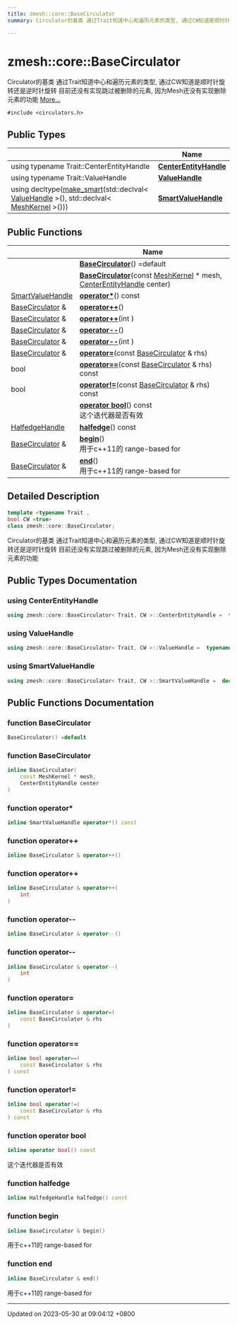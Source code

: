 ```yaml
---
title: zmesh::core::BaseCirculator
summary: Circulator的基类 通过Trait知道中心和遍历元素的类型, 通过CW知道是顺时针旋转还是逆时针旋转 目前还没有实现跳过被删除的元素, 因为Mesh还没有实现删除元素的功能 

---
```


# zmesh::core::BaseCirculator



Circulator的基类 通过Trait知道中心和遍历元素的类型, 通过CW知道是顺时针旋转还是逆时针旋转 目前还没有实现跳过被删除的元素, 因为Mesh还没有实现删除元素的功能  [More...](#detailed-description)


`#include <circulators.h>`

## Public Types

|                | Name           |
| -------------- | -------------- |
| using typename Trait::CenterEntityHandle | **[CenterEntityHandle](Classes/classzmesh_1_1core_1_1_base_circulator.md#using-centerentityhandle)**  |
| using typename Trait::ValueHandle | **[ValueHandle](Classes/classzmesh_1_1core_1_1_base_circulator.md#using-valuehandle)**  |
| using decltype([make_smart](Namespaces/namespacezmesh_1_1core.md#function-make-smart)(std::declval< [ValueHandle](Classes/classzmesh_1_1core_1_1_base_circulator.md#using-valuehandle) >(), std::declval< [MeshKernel](Classes/classzmesh_1_1core_1_1_mesh_kernel.md) >())) | **[SmartValueHandle](Classes/classzmesh_1_1core_1_1_base_circulator.md#using-smartvaluehandle)**  |

## Public Functions

|                | Name           |
| -------------- | -------------- |
| | **[BaseCirculator](Classes/classzmesh_1_1core_1_1_base_circulator.md#function-basecirculator)**() =default |
| | **[BaseCirculator](Classes/classzmesh_1_1core_1_1_base_circulator.md#function-basecirculator)**(const [MeshKernel](Classes/classzmesh_1_1core_1_1_mesh_kernel.md) * mesh, [CenterEntityHandle](Classes/classzmesh_1_1core_1_1_base_circulator.md#using-centerentityhandle) center) |
| [SmartValueHandle](Classes/classzmesh_1_1core_1_1_base_circulator.md#using-smartvaluehandle) | **[operator*](Classes/classzmesh_1_1core_1_1_base_circulator.md#function-operator*)**() const |
| [BaseCirculator](Classes/classzmesh_1_1core_1_1_base_circulator.md) & | **[operator++](Classes/classzmesh_1_1core_1_1_base_circulator.md#function-operator++)**() |
| [BaseCirculator](Classes/classzmesh_1_1core_1_1_base_circulator.md) & | **[operator++](Classes/classzmesh_1_1core_1_1_base_circulator.md#function-operator++)**(int ) |
| [BaseCirculator](Classes/classzmesh_1_1core_1_1_base_circulator.md) & | **[operator--](Classes/classzmesh_1_1core_1_1_base_circulator.md#function-operator--)**() |
| [BaseCirculator](Classes/classzmesh_1_1core_1_1_base_circulator.md) & | **[operator--](Classes/classzmesh_1_1core_1_1_base_circulator.md#function-operator--)**(int ) |
| [BaseCirculator](Classes/classzmesh_1_1core_1_1_base_circulator.md) & | **[operator=](Classes/classzmesh_1_1core_1_1_base_circulator.md#function-operator=)**(const [BaseCirculator](Classes/classzmesh_1_1core_1_1_base_circulator.md) & rhs) |
| bool | **[operator==](Classes/classzmesh_1_1core_1_1_base_circulator.md#function-operator==)**(const [BaseCirculator](Classes/classzmesh_1_1core_1_1_base_circulator.md) & rhs) const |
| bool | **[operator!=](Classes/classzmesh_1_1core_1_1_base_circulator.md#function-operator!=)**(const [BaseCirculator](Classes/classzmesh_1_1core_1_1_base_circulator.md) & rhs) const |
| | **[operator bool](Classes/classzmesh_1_1core_1_1_base_circulator.md#function-operator-bool)**() const<br>这个迭代器是否有效  |
| [HalfedgeHandle](Classes/classzmesh_1_1core_1_1_halfedge_handle.md) | **[halfedge](Classes/classzmesh_1_1core_1_1_base_circulator.md#function-halfedge)**() const |
| [BaseCirculator](Classes/classzmesh_1_1core_1_1_base_circulator.md) & | **[begin](Classes/classzmesh_1_1core_1_1_base_circulator.md#function-begin)**()<br>用于c++11的 range-based for  |
| [BaseCirculator](Classes/classzmesh_1_1core_1_1_base_circulator.md) & | **[end](Classes/classzmesh_1_1core_1_1_base_circulator.md#function-end)**()<br>用于c++11的 range-based for  |

## Detailed Description

```cpp
template <typename Trait ,
bool CW =true>
class zmesh::core::BaseCirculator;
```

Circulator的基类 通过Trait知道中心和遍历元素的类型, 通过CW知道是顺时针旋转还是逆时针旋转 目前还没有实现跳过被删除的元素, 因为Mesh还没有实现删除元素的功能 
## Public Types Documentation

### using CenterEntityHandle

```cpp
using zmesh::core::BaseCirculator< Trait, CW >::CenterEntityHandle =  typename Trait::CenterEntityHandle;
```


### using ValueHandle

```cpp
using zmesh::core::BaseCirculator< Trait, CW >::ValueHandle =  typename Trait::ValueHandle;
```


### using SmartValueHandle

```cpp
using zmesh::core::BaseCirculator< Trait, CW >::SmartValueHandle =  decltype(make_smart(std::declval<ValueHandle>(), std::declval<MeshKernel>()));
```


## Public Functions Documentation

### function BaseCirculator

```cpp
BaseCirculator() =default
```


### function BaseCirculator

```cpp
inline BaseCirculator(
    const MeshKernel * mesh,
    CenterEntityHandle center
)
```


### function operator*

```cpp
inline SmartValueHandle operator*() const
```


### function operator++

```cpp
inline BaseCirculator & operator++()
```


### function operator++

```cpp
inline BaseCirculator & operator++(
    int 
)
```


### function operator--

```cpp
inline BaseCirculator & operator--()
```


### function operator--

```cpp
inline BaseCirculator & operator--(
    int 
)
```


### function operator=

```cpp
inline BaseCirculator & operator=(
    const BaseCirculator & rhs
)
```


### function operator==

```cpp
inline bool operator==(
    const BaseCirculator & rhs
) const
```


### function operator!=

```cpp
inline bool operator!=(
    const BaseCirculator & rhs
) const
```


### function operator bool

```cpp
inline operator bool() const
```

这个迭代器是否有效 

### function halfedge

```cpp
inline HalfedgeHandle halfedge() const
```


### function begin

```cpp
inline BaseCirculator & begin()
```

用于c++11的 range-based for 

### function end

```cpp
inline BaseCirculator & end()
```

用于c++11的 range-based for 

-------------------------------

Updated on 2023-05-30 at 09:04:12 +0800